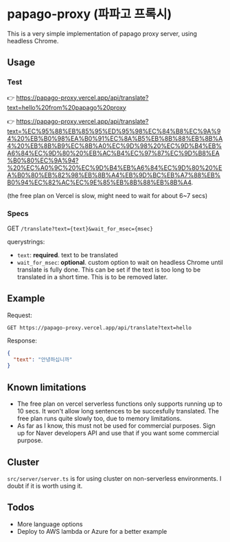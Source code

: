# papago-proxy (파파고 프록시)
This is a very simple implementation of papago proxy server, using headless Chrome.

## Usage
### Test

👉 https://papago-proxy.vercel.app/api/translate?text=hello%20from%20papago%20proxy

👉 https://papago-proxy.vercel.app/api/translate?text=%EC%95%88%EB%85%95%ED%95%98%EC%84%B8%EC%9A%94%20%EB%B0%98%EA%B0%91%EC%8A%B5%EB%8B%88%EB%8B%A4%20%EB%8B%B9%EC%8B%A0%EC%9D%98%20%EC%9D%B4%EB%A6%84%EC%9D%80%20%EB%AC%B4%EC%97%87%EC%9D%B8%EA%B0%80%EC%9A%94?%20%EC%A0%9C%20%EC%9D%B4%EB%A6%84%EC%9D%80%20%EA%B0%80%EB%82%98%EB%8B%A4%EB%9D%BC%EB%A7%88%EB%B0%94%EC%82%AC%EC%9E%85%EB%8B%88%EB%8B%A4.

(the free plan on Vercel is slow, might need to wait for about 6~7 secs)

### Specs
GET `/translate?text={text}&wait_for_msec={msec}`

querystrings: 
- `text`: **required**. text to be translated
- `wait_for_msec`: **optional**. custom option to wait on headless Chrome until translate is fully done. This can be set if the text is too long to be translated in a short time. This is to be removed later.

## Example

Request:
```
GET https://papago-proxy.vercel.app/api/translate?text=hello
```

Response:
```json
{
  "text": "안녕하십니까"
}
```

## Known limitations
- The free plan on vercel serverless functions only supports running up to 10 secs. It won't allow long sentences to be succesfully translated. The free plan runs quite slowly too, due to memory limitations.
- As far as I know, this must not be used for commercial purposes. Sign up for Naver developers API and use that if you want some commercial purpose.

## Cluster
`src/server/server.ts` is for using cluster on non-serverless environments. I doubt if it is worth using it.

## Todos
- More language options
- Deploy to AWS lambda or Azure for a better example
